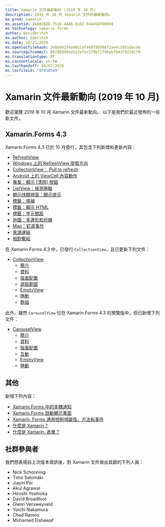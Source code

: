 ```yaml
---
title: Xamarin 文件最新動向 (2019 年 10 月)
description: 2019 年 10 月 Xamarin 文件的最新動向。
ms.prod: xamarin
ms.assetid: 3AA81B2D-7516-4AA6-81D2-D44450F0DB98
ms.technology: xamarin-forms
author: davidbritch
ms.author: dabritch
ms.date: 10/21/2019
ms.openlocfilehash: 2e0e84154a901cafe68f00588f2aeec1051dacde
ms.sourcegitcommit: 08290d004d1a7e7ac579bf1f96abf8437921dc70
ms.translationtype: MT
ms.contentlocale: zh-TW
ms.lasthandoff: 08/07/2020
ms.locfileid: "87918549"
---
```

# <a name="xamarin-docs-whats-new-october-2019"></a>Xamarin 文件最新動向 (2019 年 10 月)

歡迎瀏覽 2019 年 10 月 Xamarin 文件最新動向。 以下是我們於最近發佈的一些新文件。

## <a name="xamarinforms-43"></a>Xamarin.Forms 4.3

Xamarin.Forms 4.3 已於 10 月發行，其包含下列新增和更新內容：

- [RefreshView](~/xamarin-forms/user-interface/refreshview.md)
- [Windows 上的 RefreshView 提取方向](~/xamarin-forms/platform/windows/refreshview-pulldirection.md)
- [CollectionView： Pull to refresh](~/xamarin-forms/user-interface/collectionview/populate-data.md#pull-to-refresh)
- [Android 上的 ViewCell 內容動作](~/xamarin-forms/platform/android/viewcell-context-actions.md)
- [專案：顯示 [清除] 按鈕](~/xamarin-forms/user-interface/text/entry.md#display-a-clear-button)
- [ListView：偵測捲軸](~/xamarin-forms/user-interface/listview/interactivity.md#detect-scrolling)
- [顯示快顯視窗：顯示提示](~/xamarin-forms/user-interface/pop-ups.md#display-a-prompt)
- [標籤：填補](~/xamarin-forms/user-interface/text/label.md#padding)
- [標籤：顯示 HTML](~/xamarin-forms/user-interface/text/label.md#display-html)
- [標籤：字元間距](~/xamarin-forms/user-interface/text/label.md#character-spacing)
- [地圖：多邊形和折線](~/xamarin-forms/user-interface/map/polygons.md)
- [Map：釘選事件](~/xamarin-forms/user-interface/map/pins.md#interact-with-a-pin)
- [來源連結](~/xamarin-forms/internals/sourcelink.md)
- [相對繫結](~/xamarin-forms/app-fundamentals/data-binding/relative-bindings.md)

在 Xamarin.Forms 4.3 中，已發行 `CollectionView`，且已更新下列文件：

- [CollectionView](~/xamarin-forms/user-interface/collectionview/index.md)
  - [簡介](~/xamarin-forms/user-interface/collectionview/introduction.md)
  - [資料](~/xamarin-forms/user-interface/collectionview/populate-data.md)
  - [版面配置](~/xamarin-forms/user-interface/collectionview/layout.md)
  - [選取範圍](~/xamarin-forms/user-interface/collectionview/selection.md)
  - [EmptyView](~/xamarin-forms/user-interface/collectionview/emptyview.md)
  - [捲動](~/xamarin-forms/user-interface/collectionview/scrolling.md)
  - [群組](~/xamarin-forms/user-interface/collectionview/grouping.md)

此外，雖然 `CarouselView` 位在 Xamarin.Forms 4.3 的預覽版中，但已新增下列文件：

- [CarouselView](~/xamarin-forms/user-interface/carouselview/index.md)
  - [簡介](~/xamarin-forms/user-interface/carouselview/introduction.md)
  - [資料](~/xamarin-forms/user-interface/carouselview/populate-data.md)
  - [版面配置](~/xamarin-forms/user-interface/carouselview/layout.md)
  - [互動](~/xamarin-forms/user-interface/carouselview/interaction.md)
  - [EmptyView](~/xamarin-forms/user-interface/carouselview/emptyview.md)
  - [捲動](~/xamarin-forms/user-interface/carouselview/scrolling.md)

## <a name="other"></a>其他

新增下列內容：

- [Xamarin.Forms 中的本機通知](~/xamarin-forms/app-fundamentals/local-notifications.md)
- [Xamarin.Forms 啟動顯示畫面](~/xamarin-forms/user-interface/splashscreen.md)
- [Xamarin. Forms 通用控制項屬性、方法和事件](~/xamarin-forms/user-interface/controls/common-properties.md)
- [什麼是 Xamarin？](~/get-started/what-is-xamarin.md)
- [什麼是 Xamarin. 表單？](~/get-started/what-is-xamarin-forms.md)

## <a name="community-contributors"></a>社群參與者

我們想表揚自上次版本資訊後，對 Xamarin 文件做出貢獻的下列人員：

- Nick Schonning
- Timo Salomäki
- Jiayin Pei
- Akul Agrawal
- Hiroshi Yoshioka
- David Broadfoot
- Glenn Versweyveld
- Yoichi Nakamura
- Chad Ramos
- Mohamed Elshawaf
